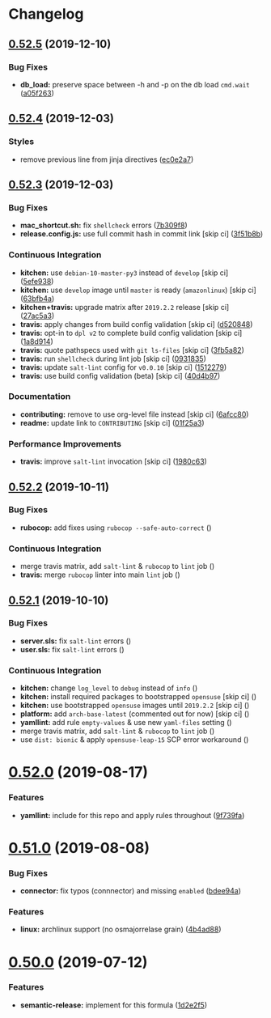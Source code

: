 # Changelog

## [0.52.5](https://github.com/saltstack-formulas/mysql-formula/compare/v0.52.4...v0.52.5) (2019-12-10)


### Bug Fixes

* **db_load:** preserve space between -h and -p on the db load `cmd.wait` ([a05f263](https://github.com/saltstack-formulas/mysql-formula/commit/a05f263f4b9eac52a5854fd57a6a24f997ccb291))

## [0.52.4](https://github.com/saltstack-formulas/mysql-formula/compare/v0.52.3...v0.52.4) (2019-12-03)


### Styles

* remove previous line from jinja directives ([ec0e2a7](https://github.com/saltstack-formulas/mysql-formula/commit/ec0e2a765a587d0df94b0afb9f7a4ef78a5319ab))

## [0.52.3](https://github.com/saltstack-formulas/mysql-formula/compare/v0.52.2...v0.52.3) (2019-12-03)


### Bug Fixes

* **mac_shortcut.sh:** fix `shellcheck` errors ([7b309f8](https://github.com/saltstack-formulas/mysql-formula/commit/7b309f8da272ebdcb36dbfa7619a0fc9872a79a7))
* **release.config.js:** use full commit hash in commit link [skip ci] ([3f51b8b](https://github.com/saltstack-formulas/mysql-formula/commit/3f51b8bbc231a7455e6763b415221abff636d8a2))


### Continuous Integration

* **kitchen:** use `debian-10-master-py3` instead of `develop` [skip ci] ([5efe938](https://github.com/saltstack-formulas/mysql-formula/commit/5efe9387fde63e0c09d99d5771f3b623fb934242))
* **kitchen:** use `develop` image until `master` is ready (`amazonlinux`) [skip ci] ([63bfb4a](https://github.com/saltstack-formulas/mysql-formula/commit/63bfb4a0f25b62bdc45c1738d438ce5ec64f2183))
* **kitchen+travis:** upgrade matrix after `2019.2.2` release [skip ci] ([27ac5a3](https://github.com/saltstack-formulas/mysql-formula/commit/27ac5a3f684325a8e15736bb85d4774807061534))
* **travis:** apply changes from build config validation [skip ci] ([d520848](https://github.com/saltstack-formulas/mysql-formula/commit/d520848c815a9c2815ee3f1943e3e3962a26c7cf))
* **travis:** opt-in to `dpl v2` to complete build config validation [skip ci] ([1a8d914](https://github.com/saltstack-formulas/mysql-formula/commit/1a8d914fbd5e43f78ee2334b9c5ccd51ee65ad57))
* **travis:** quote pathspecs used with `git ls-files` [skip ci] ([3fb5a82](https://github.com/saltstack-formulas/mysql-formula/commit/3fb5a82de66dda9a05decc5ee7263729ef913533))
* **travis:** run `shellcheck` during lint job [skip ci] ([0931835](https://github.com/saltstack-formulas/mysql-formula/commit/0931835f1cfc77022a43242bd3ab04cbed2a3a02))
* **travis:** update `salt-lint` config for `v0.0.10` [skip ci] ([1512279](https://github.com/saltstack-formulas/mysql-formula/commit/1512279c2eac26638720461cc7e847d93d2c77d6))
* **travis:** use build config validation (beta) [skip ci] ([40d4b97](https://github.com/saltstack-formulas/mysql-formula/commit/40d4b9763f252f5811d31b2b2df156260bde2b6d))


### Documentation

* **contributing:** remove to use org-level file instead [skip ci] ([6afcc80](https://github.com/saltstack-formulas/mysql-formula/commit/6afcc80396dc4ec2044d8611f18a6ed9075c6a52))
* **readme:** update link to `CONTRIBUTING` [skip ci] ([01f25a3](https://github.com/saltstack-formulas/mysql-formula/commit/01f25a3ebfbf59d1db2bec73bc5fef9d8bcafd7e))


### Performance Improvements

* **travis:** improve `salt-lint` invocation [skip ci] ([1980c63](https://github.com/saltstack-formulas/mysql-formula/commit/1980c634b9021c7d29be914bd2a63ddf3c31c8ad))

## [0.52.2](https://github.com/saltstack-formulas/mysql-formula/compare/v0.52.1...v0.52.2) (2019-10-11)


### Bug Fixes

* **rubocop:** add fixes using `rubocop --safe-auto-correct` ([](https://github.com/saltstack-formulas/mysql-formula/commit/fca3b04))


### Continuous Integration

* merge travis matrix, add `salt-lint` & `rubocop` to `lint` job ([](https://github.com/saltstack-formulas/mysql-formula/commit/b2b8863))
* **travis:** merge `rubocop` linter into main `lint` job ([](https://github.com/saltstack-formulas/mysql-formula/commit/26dc562))

## [0.52.1](https://github.com/saltstack-formulas/mysql-formula/compare/v0.52.0...v0.52.1) (2019-10-10)


### Bug Fixes

* **server.sls:** fix `salt-lint` errors ([](https://github.com/saltstack-formulas/mysql-formula/commit/764dd0c))
* **user.sls:** fix `salt-lint` errors ([](https://github.com/saltstack-formulas/mysql-formula/commit/a014e55))


### Continuous Integration

* **kitchen:** change `log_level` to `debug` instead of `info` ([](https://github.com/saltstack-formulas/mysql-formula/commit/75fd8dc))
* **kitchen:** install required packages to bootstrapped `opensuse` [skip ci] ([](https://github.com/saltstack-formulas/mysql-formula/commit/8b89ebc))
* **kitchen:** use bootstrapped `opensuse` images until `2019.2.2` [skip ci] ([](https://github.com/saltstack-formulas/mysql-formula/commit/4bdaab7))
* **platform:** add `arch-base-latest` (commented out for now) [skip ci] ([](https://github.com/saltstack-formulas/mysql-formula/commit/5c20c9b))
* **yamllint:** add rule `empty-values` & use new `yaml-files` setting ([](https://github.com/saltstack-formulas/mysql-formula/commit/2322ff6))
* merge travis matrix, add `salt-lint` & `rubocop` to `lint` job ([](https://github.com/saltstack-formulas/mysql-formula/commit/00494d5))
* use `dist: bionic` & apply `opensuse-leap-15` SCP error workaround ([](https://github.com/saltstack-formulas/mysql-formula/commit/05b1cef))

# [0.52.0](https://github.com/saltstack-formulas/mysql-formula/compare/v0.51.0...v0.52.0) (2019-08-17)


### Features

* **yamllint:** include for this repo and apply rules throughout ([9f739fa](https://github.com/saltstack-formulas/mysql-formula/commit/9f739fa))

# [0.51.0](https://github.com/saltstack-formulas/mysql-formula/compare/v0.50.0...v0.51.0) (2019-08-08)


### Bug Fixes

* **connector:** fix typos (connnector) and missing `enabled` ([bdee94a](https://github.com/saltstack-formulas/mysql-formula/commit/bdee94a))


### Features

* **linux:** archlinux support (no osmajorrelase grain) ([4b4ad88](https://github.com/saltstack-formulas/mysql-formula/commit/4b4ad88))

# [0.50.0](https://github.com/saltstack-formulas/mysql-formula/compare/v0.49.0...v0.50.0) (2019-07-12)


### Features

* **semantic-release:** implement for this formula ([1d2e2f5](https://github.com/saltstack-formulas/mysql-formula/commit/1d2e2f5))
